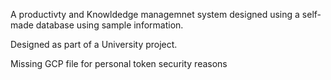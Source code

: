 A productivty and Knowldedge managemnet system designed using a self-made database using sample information.

Designed as part of a University project.

Missing GCP file for personal token security reasons
